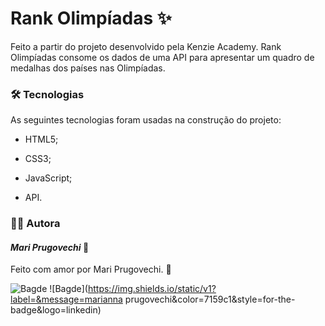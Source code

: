 # Rank Olimpíadas ✨

Feito a partir do projeto desenvolvido pela Kenzie Academy. Rank Olimpíadas consome os dados de uma API para apresentar um quadro de medalhas dos países nas Olimpíadas.



### 🛠 Tecnologias

As seguintes tecnologias foram usadas na construção do projeto:

- HTML5;

- CSS3;

- JavaScript;

- API.

  

### :woman_technologist: ​Autora

#### ***Mari Prugovechi*** :space_invader:

Feito com amor por Mari Prugovechi. :sparkling_heart:

![Bagde](https://img.shields.io/static/v1?label=&message=@mariprugovechi&color=7159c1&style=for-the-badge&logo=instagram) ![Bagde](https://img.shields.io/static/v1?label=&message=marianna prugovechi&color=7159c1&style=for-the-badge&logo=linkedin)

